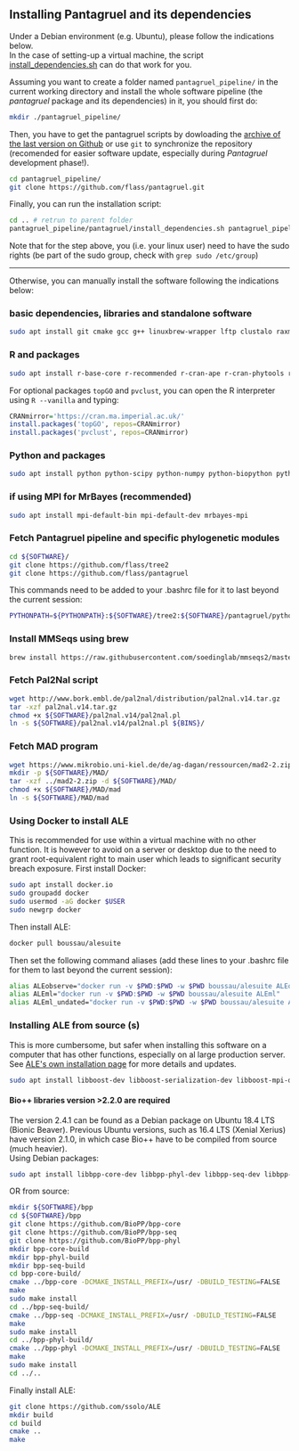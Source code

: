 ## Installing Pantagruel and its dependencies

Under a Debian environment (e.g. Ubuntu), please follow the indications below.  
In the case of setting-up a virtual machine, the script [install_dependencies.sh](https://github.com/flass/pantagruel/blob/master/install_dependencies.sh) can do that work for you.  

Assuming you want to create a folder named `pantagruel_pipeline/` in the current working directory and install the whole software pipeline (the *pantagruel* package and its dependencies) in it, you should first do:
```sh
mkdir ./pantagruel_pipeline/
```
Then, you have to get the pantagruel scripts by dowloading the [archive of the last version on Github](https://github.com/flass/pantagruel/archive/master.zip) or use `git` to synchronize the repository (recomended for easier software update, especially during *Pantagruel* development phase!).
```sh
cd pantagruel_pipeline/
git clone https://github.com/flass/pantagruel.git
```
Finally, you can run the installation script:
```sh
cd .. # retrun to parent folder
pantagruel_pipeline/pantagruel/install_dependencies.sh pantagruel_pipeline/
```  
Note that for the step above, you (i.e. your linux user) need to have the sudo rights (be part of the sudo group, check with `grep sudo /etc/group`)  
________

Otherwise, you can manually install the software following the indications below:

### basic dependencies, libraries and standalone software
```sh
sudo apt install git cmake gcc g++ linuxbrew-wrapper lftp clustalo raxml libhmsbeagle1v5 mrbayes
```
### R and packages
```sh
sudo apt install r-base-core r-recommended r-cran-ape r-cran-phytools r-cran-ade4 r-cran-vegan r-cran-dbi r-cran-rsqlite r-cran-igraph r-cran-getopt
```
For optional packages `topGO` and `pvclust`, you can open the R interpreter using `R --vanilla` and typing:
```R
CRANmirror='https://cran.ma.imperial.ac.uk/'
install.packages('topGO', repos=CRANmirror)
install.packages('pvclust', repos=CRANmirror)
```

### Python and packages
```sh
sudo apt install python python-scipy python-numpy python-biopython python-igraph cython
```

### if using MPI for MrBayes (recommended)
```sh
sudo apt install mpi-default-bin mpi-default-dev mrbayes-mpi
```

### Fetch Pantagruel pipeline and specific phylogenetic modules
```sh
cd ${SOFTWARE}/
git clone https://github.com/flass/tree2
git clone https://github.com/flass/pantagruel
```
This commands need to be added to your .bashrc file for it to last beyond the current session:
```sh
PYTHONPATH=${PYTHONPATH}:${SOFTWARE}/tree2:${SOFTWARE}/pantagruel/python_libs
```

### Install MMSeqs using brew
```sh
brew install https://raw.githubusercontent.com/soedinglab/mmseqs2/master/Formula/mmseqs2.rb --HEAD
```

### Fetch Pal2Nal script
```sh
wget http://www.bork.embl.de/pal2nal/distribution/pal2nal.v14.tar.gz
tar -xzf pal2nal.v14.tar.gz
chmod +x ${SOFTWARE}/pal2nal.v14/pal2nal.pl
ln -s ${SOFTWARE}/pal2nal.v14/pal2nal.pl ${BINS}/
```

### Fetch MAD program
```sh
wget https://www.mikrobio.uni-kiel.de/de/ag-dagan/ressourcen/mad2-2.zip
mkdir -p ${SOFTWARE}/MAD/
tar -xzf ../mad2-2.zip -d ${SOFTWARE}/MAD/
chmod +x ${SOFTWARE}/MAD/mad
ln -s ${SOFTWARE}/MAD/mad
```

### Using Docker to install ALE
This is recommended for use within a virtual machine with no other function.
It is however to avoid on a server or desktop due to the need to grant root-equivalent right to main user which leads to significant security breach exposure.
First install Docker:
```sh
sudo apt install docker.io
sudo groupadd docker
sudo usermod -aG docker $USER
sudo newgrp docker
```
Then install ALE:  
```sh
docker pull boussau/alesuite
```
Then set the following command aliases (add these lines to your .bashrc file for them to last beyond the current session):
```sh
alias ALEobserve="docker run -v $PWD:$PWD -w $PWD boussau/alesuite ALEobserve"
alias ALEml="docker run -v $PWD:$PWD -w $PWD boussau/alesuite ALEml"
alias ALEml_undated="docker run -v $PWD:$PWD -w $PWD boussau/alesuite ALEml_undated"
```

### Installing ALE from source (s)
This is more cumbersome, but safer when installing this software on a computer that has other functions, especially on  al large production server. See [ALE's own installation page](https://github.com/ssolo/ALE/blob/master/INSTALL.md) for more details and updates.
```sh
sudo apt install libboost-dev libboost-serialization-dev libboost-mpi-dev
```
#### Bio++ libraries version >2.2.0 are required
The version 2.4.1 can be found as a Debian package on Ubuntu 18.4 LTS (Bionic Beaver). Previous Ubuntu versions, such as 16.4 LTS (Xenial Xerius) have version 2.1.0, in which case Bio++ have to be compiled from source (much heavier).  
Using Debian packages:  
```sh
sudo apt install libbpp-core-dev libbpp-phyl-dev libbpp-seq-dev libbpp-seq-omics-dev
```
OR from source:  
```sh
mkdir ${SOFTWARE}/bpp
cd ${SOFTWARE}/bpp
git clone https://github.com/BioPP/bpp-core
git clone https://github.com/BioPP/bpp-seq
git clone https://github.com/BioPP/bpp-phyl
mkdir bpp-core-build
mkdir bpp-phyl-build
mkdir bpp-seq-build
cd bpp-core-build/
cmake ../bpp-core -DCMAKE_INSTALL_PREFIX=/usr/ -DBUILD_TESTING=FALSE
make
sudo make install
cd ../bpp-seq-build/
cmake ../bpp-seq -DCMAKE_INSTALL_PREFIX=/usr/ -DBUILD_TESTING=FALSE
make
sudo make install
cd ../bpp-phyl-build/
cmake ../bpp-phyl -DCMAKE_INSTALL_PREFIX=/usr/ -DBUILD_TESTING=FALSE
make
sudo make install
cd ../..
```
Finally install ALE:  
```sh
git clone https://github.com/ssolo/ALE
mkdir build
cd build
cmake ..
make
```
